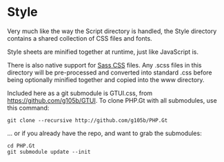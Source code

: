 Style
=====
Very much like the way the Script directory is handled, the Style directory contains a shared collection of CSS files and fonts.

Style sheets are minified together at runtime, just like JavaScript is.

There is also native support for [Sass CSS](http://sass-lang.com/docs.html) files. Any .scss files in this directory will be pre-processed and converted into standard .css before being optionally minified together and copied into the www directory. 

Included here as a git submodule is GTUI.css, from https://github.com/g105b/GTUI. To clone PHP.Gt with all submodules, use this command:

```shell
git clone --recursive http://github.com/g105b/PHP.Gt
```

... or if you already have the repo, and want to grab the submodules:

```shell
cd PHP.Gt
git submodule update --init
```